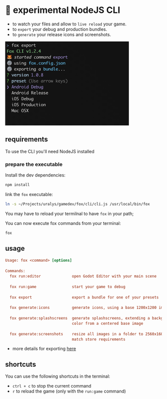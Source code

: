 # 🔋 experimental NodeJS CLI

- to watch your files and allow to `live reload` your game.
- to `export` your debug and production bundles.
- to `generate` your release icons and screenshots.

<img title="exporting-illustration" height="270px"  src="../assets/docs/cli-export.png"/>

## requirements

To use the CLI you'll need NodeJS installed

### prepare the executable

Install the dev dependencies:

```sh
npm install
```

link the `fox` executable:

```sh
ln -s ~/Projects/uralys/gamedev/fox/cli/cli.js /usr/local/bin/fox
```

You may have to reload your termilnal to have `fox` in your path;

You can now execute fox commands from your terminal:

```sh
fox
```

## usage

```ini
Usage: fox <command> [options]

Commands:
  fox run:editor              open Godot Editor with your main scene

  fox run:game                start your game to debug

  fox export                  export a bundle for one of your presets

  fox generate:icons          generate icons, using a base 1200x1200 image

  fox generate:splashscreens  generate splashscreens, extending a background
                              color from a centered base image

  fox generate:screenshots    resize all images in a folder to 2560x1600, to
                              match store requirements
```

- more details for exporting [here](./docs/export.md)

## shortcuts

You can use the following shortcuts in the terminal:

- `ctrl + c` to stop the current command
- `r` to reload the game (only with the `run:game` command)
